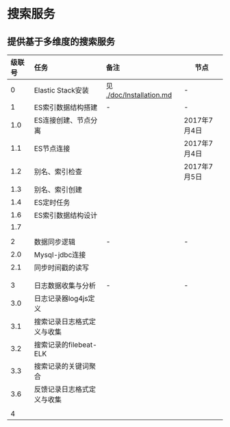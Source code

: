 
# 搜索服务

## 提供基于多维度的搜索服务

|级联号|任务|备注|节点|
|:---|:---|:---|---|
|0|Elastic Stack安装|见 [./doc/Installation.md](./doc/Installation.md)|-|
|1|ES索引数据结构搭建|-|-|
|1.0|ES连接创建、节点分离||2017年7月4日|
|1.1|ES节点连接||2017年7月4日|
|1.2|别名、索引检查||2017年7月5日|
|1.3|别名、索引创建|||
|1.4|ES定时任务|||
|1.6|ES索引数据结构设计|||
|1.7||||
|||||
|2|数据同步逻辑|-|-|
|2.0|Mysql-jdbc连接|||
|2.1|同步时间戳的读写|||
|||||
|||||
|3|日志数据收集与分析|-|-|
|3.0|日志记录器log4js定义|||
|3.1|搜索记录日志格式定义与收集|||
|3.2|搜索记录的filebeat-ELK|||
|3.3|搜索记录的关键词聚合|||
|3.6|反馈记录日志格式定义与收集|||
||||
|4||||